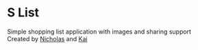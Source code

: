 # S List
Simple shopping list application with images and sharing support  
Created by [Nicholas](https://github.com/nihilistnun) and [Kai](https://github.com/Kai3101)  
